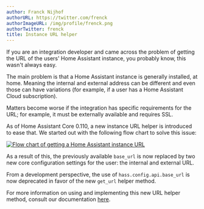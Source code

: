 ```yaml
---
author: Franck Nijhof
authorURL: https://twitter.com/frenck
authorImageURL: /img/profile/frenck.png
authorTwitter: frenck
title: Instance URL helper
---
```


If you are an integration developer and came across the problem of getting the
URL of the users' Home Assistant instance, you probably know, this wasn't always
easy.

The main problem is that a Home Assistant instance is generally installed, at home.
Meaning the internal and external address can be different and even those can
have variations (for example, if a user has a Home Assistant Cloud subscription).

Matters become worse if the integration has specific requirements for the URL;
for example, it must be externally available and requires SSL.

As of Home Assistant Core 0.110, a new instance URL helper is introduced to
ease that. We started out with the following flow chart to solve this issue:

[![Flow chart of getting a Home Assistant instance URL](/img/en/blog/2020-05-instance-url-helper/flowchart.png)](/img/en/blog/2020-05-instance-url-helper/flowchart.png)

As a result of this, the previously available `base_url` is now replaced by two
new core configuration settings for the user: the internal and external URL.

From a development perspective, the use of `hass.config.api.base_url` is now
deprecated in favor of the new `get_url` helper method.

For more information on using and implementing this new URL helper method,
consult our documentation [here](/docs/instance_url).
